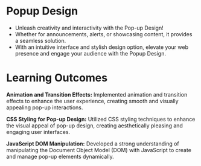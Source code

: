 # Popup Design
* Unleash creativity and interactivity with the Pop-up Design!
* Whether for announcements, alerts, or showcasing content, it provides a seamless solution.
* With an intuitive interface and stylish design option, elevate your web presence and engage your audience with the Popup Design.

# Learning Outcomes

**Animation and Transition Effects:**
Implemented animation and transition effects to enhance the user experience, creating smooth and visually appealing pop-up interactions.

**CSS Styling for Pop-up Design:**
Utilized CSS styling techniques to enhance the visual appeal of pop-up design, creating aesthetically pleasing and engaging user interfaces.

**JavaScript DOM Manipulation:**
Developed a strong understanding of manipulating the Document Object Model (DOM) with JavaScript to create and manage pop-up elements dynamically.
